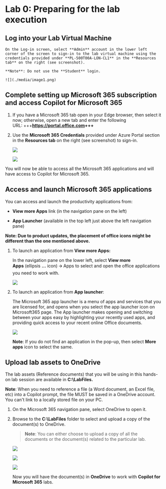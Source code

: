 # Lab 0: Preparing for the lab execution

## Log into your Lab Virtual Machine

    On the Log-in screen, select **Admin** account in the lower left
    corner of the screen to sign-in to the lab virtual machine using the
    credentials provided under **PL-500T00A-LON-CL1** in the **Resources 
    tab** on the right (see screenshot).

    **Note**: Do not use the **Student** login.

    ![](./media/image1.png)

## Complete setting up Microsoft 365 subscription and access Copilot for Microsoft 365

1.  If you have a Microsoft 365 tab open in your Edge browser, then
    select it now; otherwise, open a new tab and enter the following
    URL: +++**<https://portal.office.com>+++**

2.  Use the **Microsoft 365 Credentials** provided under Azure Portal
    section in the **Resources tab** on the right (see screenshot) to
    sign-in.

    ![](./media/image2.png)

    ![](./media/image3.png)

You will now be able to access all the Microsoft 365 applications and
will have access to Copilot for Microsoft 365.

## Access and launch Microsoft 365 applications

You can access and launch the productivity applications from:

- **View more Apps** link (in the navigation pane on the left)

- **App Launcher** (available in the top left just above the left
  navigation pane)

**Note: Due to product updates, the placement of office icons might be
different than the one mentioned above.**

1.  To launch an application from **View more Apps:**

    In the navigation pane on the lower left, select **View more
    Apps** (ellipsis **…** icon) 🡪 Apps to select and open the office
    applications you need to work with.

     ![](./media/image4.png)

2.  To launch an application from **App launcher**:

    The Microsoft 365 app launcher is a menu of apps and services that you
    are licensed for, and opens when you select the app launcher icon on
    Microsoft365 page. The App launcher makes opening and switching
    between your apps easy by highlighting your recently used apps, and
    providing quick access to your recent online Office documents.

    ![](./media/image5.png)

    **Note**: If you do not find an application in the pop-up, then
    select **More apps** icon to select the same.

## Upload lab assets to OneDrive

The lab assets (Reference documents) that you will be using in this
hands-on lab session are available in **C:\LabFiles.**

**Note**: When you need to reference a file (a Word document, an Excel
file, etc) into a Copilot prompt, the file MUST be saved in a OneDrive
account. You can't link to a locally stored file on your PC.

1.  On the Microsoft 365 navigation pane, select OneDrive to open it.

2.  Browse to the **C:\LabFiles** folder to select and upload a copy of
    the document(s) to OneDrive.

    >**Note**: You can either choose to upload a copy of all the documents
    >or the document(s) related to the particular lab.

     ![](./media/image6.png)

     ![](./media/image7.png)

     ![](./media/image8.png)

    Now you will have the document(s) in **OneDrive** to work
    with **Copilot for Microsoft 365** labs.
